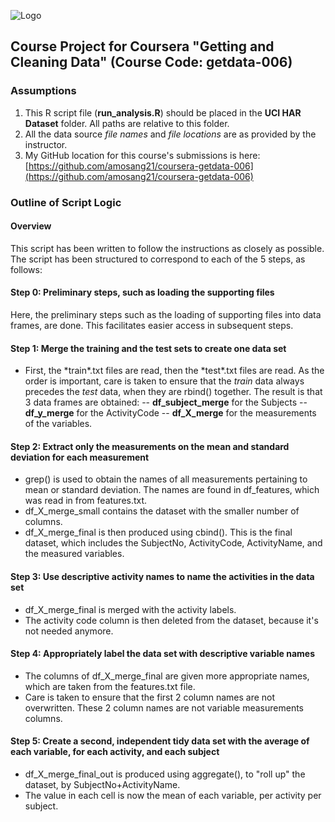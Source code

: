 ![Logo](http://archive.timmmmyboy.com/wp-content/uploads/2012/08/coursera_logo_RGB1.jpg "Coursera Logo")

## Course Project for Coursera "Getting and Cleaning Data" (Course Code: getdata-006)

### Assumptions
1. This R script file (**run_analysis.R**) should be placed in the **UCI HAR Dataset** folder. All paths are relative to this folder.
2. All the data source *file names* and *file locations* are as provided by the instructor.
3. My GitHub location for this course's submissions is here: [https://github.com/amosang21/coursera-getdata-006](https://github.com/amosang21/coursera-getdata-006)

### Outline of Script Logic
#### Overview
This script has been written to follow the instructions as closely as possible. The script has been structured to correspond to each of the 5 steps, as follows:

#### Step 0: Preliminary steps, such as loading the supporting files
Here, the preliminary steps such as the loading of supporting files into data frames, are done. This facilitates easier access in subsequent steps.
	
#### Step 1: Merge the training and the test sets to create one data set
- First, the \*train\*.txt files are read, then the \*test\*.txt files are read.
As the order is important, care is taken to ensure that the *train* data always precedes the *test* data, when they are rbind() together.
The result is that 3 data frames are obtained:
-- **df_subject_merge** for the Subjects
-- **df_y_merge** for the ActivityCode
-- **df_X_merge** for the measurements of the variables.


#### Step 2: Extract only the measurements on the mean and standard deviation for each measurement
- grep() is used to obtain the names of all measurements pertaining to mean or standard deviation. The names are found in df_features, which was read in from features.txt.
- df_X_merge_small contains the dataset with the smaller number of columns.
- df_X_merge_final is then produced using cbind(). This is the final dataset, which includes the SubjectNo, ActivityCode, ActivityName, and the measured variables.

#### Step 3: Use descriptive activity names to name the activities in the data set
- df_X_merge_final is merged with the activity labels. 
- The activity code column is then deleted from the dataset, because it's not needed anymore.

#### Step 4: Appropriately label the data set with descriptive variable names
- The columns of df_X_merge_final are given more appropriate names, which are taken from the features.txt file. 
- Care is taken to ensure that the first 2 column names are not overwritten. These 2 column names are not variable measurements columns.

#### Step 5: Create a second, independent tidy data set with the average of each variable, for each activity, and each subject
- df_X_merge_final_out is produced using aggregate(), to "roll up" the dataset, by SubjectNo+ActivityName.
- The value in each cell is now the mean of each variable, per activity per subject.
